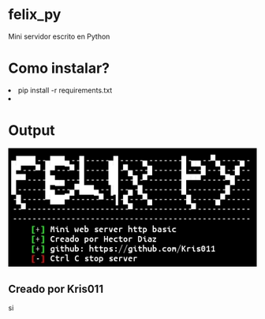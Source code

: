 # felix_py
Mini servidor escrito en Python
<br>
<h1>Como instalar?</h1>
<li>pip install -r requirements.txt<li>
<h1>Output</h1>
<img src="https://github.com/Kris011/felix_py/blob/main/img.jpg">
<h2>Creado por Kris011</h2>
<p>si













</p>
